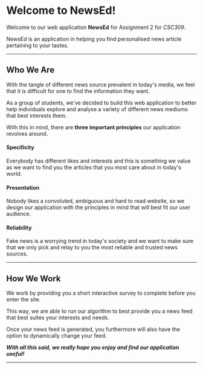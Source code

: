 Welcome to NewsEd!
===================

Welcome to our web application **NewsEd** for Assignment 2 for *CSC309*.

NewsEd is an application in helping you find personalised news article pertaining to your tastes.

---
Who We Are
-----------
With the tangle of different news source prevalent in today's media, we feel that it is difficult for one to find the information they want.

As a group of students, we've decided to build this web application to better help individuals explore and analyse a variety of different news mediums that best interests them.

With this in mind, there are **three important principles** our application revolves around.

#### <i class="icon-refresh"></i> Specificity

 Everybody has different likes and interests and this is something we value
 as we want to find you the articles that you most care about in today's world.

#### <i class="icon-pencil"></i> Presentation

Nobody likes a convoluted, ambiguous and hard to read website, so we design our application with the principles in mind that will best fit our user audience.

#### <i class="icon-trash"></i> Reliability
Fake news is a worrying trend in today's society and we want to make sure 
that we only pick and relay to you the most reliable and trusted news sources.

---
How We Work
-----------

We work by providing you a short interactive survey to complete before you enter the site.

This way, we are able to run our algorithm to best provide you a news feed that best suites your interests and needs.

Once your news feed is generated, you furthermore will also have the option to dynamically change your feed.


***With all this said, we really hope you enjoy and find our application useful!***

---




